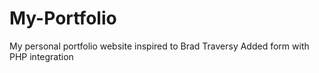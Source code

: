 # My-Portfolio
My personal portfolio website inspired to Brad Traversy
Added form with PHP integration
